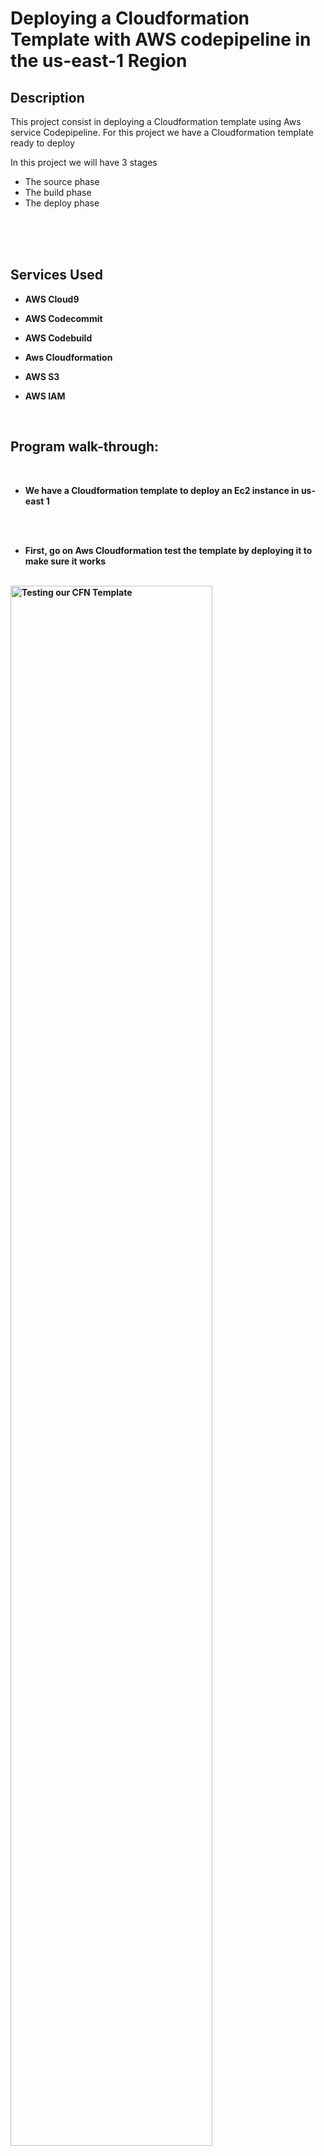 # Deploying a Cloudformation Template with AWS codepipeline in the us-east-1 Region





<h2>Description</h2>
This project consist in deploying a Cloudformation template using Aws service Codepipeline. For this project we have a Cloudformation template ready to deploy

In this project we will have 3 stages
- The source phase
- The build phase
- The deploy phase
<br />
<br />
<br />



<h2>Services Used </h2>


- <b>AWS Cloud9</b>

- <b>AWS Codecommit</b>

- <b>AWS Codebuild</b>

- <b>Aws Cloudformation</b>

- <b>AWS S3</b>

- <b>AWS IAM </b> 
<br />



<h2>Program walk-through:</h2>

<p align="center">

 <br />

- <b> We have a Cloudformation template to deploy an Ec2 instance in us-east 1 <br/>
<br />
<br />

- <b> First, go on Aws Cloudformation test the template by deploying it to make sure it works
<br />


<img src="https://i.imgur.com/P0rc8GA.png" height="80%" width="80%" alt="Testing our CFN Template"/>

<img src="https://i.imgur.com/EPUWkfi.png" height="80%" width="80%" alt="Testing our CFN Template"/>





<br />
<br />




 <b> Setup the test environment
- Using Aws Cloud9, create a testing environment by deploying an ec2 instance and connect to it
- Define your requirement such as instance type, Network setting

  <img src="https://i.imgur.com/ZKkjw9D.png" height="80%" width="80%" alt="Create static website steps"/>




<br />
<br />

Once created, connect to the instance 

Using the terminal, check for CLI access using command aws --version

Create a folder that will contain your code/cfn template and cd into it

 <img src="https://i.imgur.com/bljygUM.png" height="80%" width="80%" alt="Create static website steps"/>


<br />
<br />


in the new folder upload the template

Create a file and upload your template


<br />
<br />

The new file created, test the file with a cfn-lint

first verify the version of python using command python3 --version

install cfn-lint using command "pip install cfn-lint"

 <img src="https://i.imgur.com/Wfn3XAj.png" height="80%" width="80%" alt="Create static website steps"/>






</p>
<br />
<br />




- <b> Test the file with cfn-lint installed using the command: cfn-lint < name of the file >

If there's no return, it means your template do not contain any error and your are good for the next step


 <img src="https://i.imgur.com/bUzT46f.png" height="80%" width="80%" alt="Create static website steps"/>
 
<br />
<br />



- <b> On Aws Codecommit, create a repository for the source stage of the pipeline


<img src="https://i.imgur.com/TpTiC7F.png" height="80%" width="80%" alt="Create static website steps"/>
<br />
<br />

- <b> Clone the repository and cd into it
- Copy the file in the repo
- stage the file, use the command git commit -m"" to commit, push the file


<img src="https://i.imgur.com/magndO8.png" height="80%" width="80%" alt="Create static website steps"/>
  

<img src="https://i.imgur.com/j2kxxoi.png" height="80%" width="80%" alt="Create static website steps"/>
   
  


<br />

<br />



- <b> On Codepipeline create a pipeline
<br />
<br />


- <b> Choose the source stage
  in this case Codecommit is the source



<img src="https://i.imgur.com/8KNEYPz.png" height="80%" width="80%" alt="Create static website steps"/>
<br />
<br />

<img src="https://i.imgur.com/GF18jlK.png" height="80%" width="80%" alt="Create static website steps"/>

<br />

<br />


- <b> Add a build stage
<br />

<img src="https://i.imgur.com/a4Ug7NM.png" height="80%" width="80%" alt="Create static website steps"/>
<br />


- <b> < For Project name select create project

  Select the environment to work with

  Under buildspec setting select: Use a buildspec file
<br />
<br />

<img src="https://i.imgur.com/R05b0SU.png" height="80%" width="80%" alt="Create static website steps"/>

<br />

<img src="https://i.imgur.com/e91mk2S.png" height="80%" width="80%" alt="Create static website steps"/>

<br />

<img src="https://i.imgur.com/acA6K82.png" height="80%" width="80%" alt="Create static website steps"/>






- <b> Add a deploy stage

setup the deploy stage by choosing the deploy provider. in this case Cloudformation

our test deploy stage Region is eu-west-3 9Paris)

Under Template
select Artifact name and define the name as the file artifact template created (that will be created on s3) 

<img src="https://i.imgur.com/PHVWWr6.png" height="80%" width="80%" alt="Create static website steps"/>
<br />
<br />

Define IAM role

Define output file name

Review and Create Pipeline


At this point the pipeline must have failed because of missing elements


- <b> Creating the buildspec file
  Based on requierements, create buildspec as a yaml file
  on Aws cloud9 create buildspec.yaml file and push to Aws codecommit



<img src="https://i.imgur.com/GGs7oET.png" height="80%" width="80%" alt="Create static website steps"/>
<br />
<br />



- <b> Create image of the instance and test it





<!--
 ```diff
- text in red
+ text in green
! text in orange
# text in gray
@@ text in purple (and bold)@@
```
--!>
